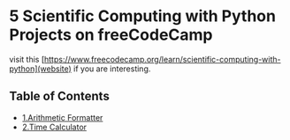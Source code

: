 # 5 Scientific Computing with Python Projects on freeCodeCamp
visit this [https://www.freecodecamp.org/learn/scientific-computing-with-python](website) if you are interesting.
## Table of Contents

- [1.Arithmetic Formatter](#https://github.com/YuanhuiAtGit/freeCodeCamp-python-projects/blob/main/arithmetic_formatter.py)
- [2.Time Calculator](#https://github.com/YuanhuiAtGit/freeCodeCamp-python-projects/blob/main/time_calculator.py)

